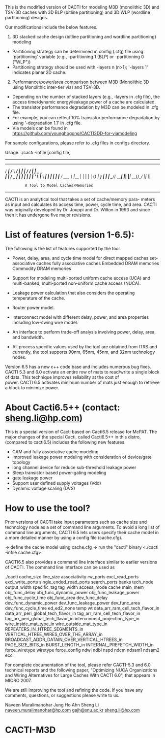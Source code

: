 This is the modified version of CACTI for modeling M3D (monolithic 3D) and TSV-3D caches with 3D BLP (bitline partitioning) and 3D WLP (wordline partitioning) designs.

Our modifications include the below features.

1) 3D stacked cache design (bitline partitioning and wordline partitioning) modeling
- Partitioning strategy can be determined in config (.cfg) file using 'partitioning' variable (e.g., -partitioning 1 (BLP) or -partitioning 0 ("WLP"))
- Partitioning strategy should be used with -layers n (n>1); '-layers 1' indicates planar 2D cache.

2) Performance/power/area comparison between M3D (Monolithic 3D using Monolithic inter-tier via) and TSV-3D.
- Depending on the number of stacked layers (e.g., -layers in .cfg file), the access time/dynamic energy/leakage power of a cache are calculated.
- The transistor performance degradation by M3D can be modeled in .cfg file.
- For example, you can reflect 10% transistor performance degradation by using '-degradation 1.1' in .cfg file.
- Via models can be found in https://github.com/younghogong/CACTI3DD-for-viamodeling

For sample configurations, please refer to .cfg files in configs directory. 

Usage: ./cacti -infile [config file]






-----------------------------------------------------------
   ____    _    ____ _____ ___    __    ____              
  / ___|  / \  / ___|_   _|_ _|  / /_  | ___|   _     _   
 | |     / _ \| |     | |  | |  | '_ \ |___ \ _| |_ _| |_ 
 | |___ / ___ \ |___  | |  | |  | (_) | ___) |_   _|_   _|
  \____/_/   \_\____| |_| |___|  \___(_)____/  |_|   |_|  
                                                         

             A Tool to Model Caches/Memories
-----------------------------------------------------------

CACTI is an analytical tool that takes a set of cache/memory para-
meters as input and calculates its access time, power, cycle 
time, and area.
CACTI was originally developed by Dr. Jouppi and Dr. Wilton
in 1993 and since then it has undergone five major 
revisions.

List of features (version 1-6.5):
===============================
The following is the list of features supported by the tool. 

* Power, delay, area, and cycle time model for 
                  direct mapped caches
                  set-associative caches
                  fully associative caches
                  Embedded DRAM memories
                  Commodity DRAM memories
                  
* Support for modeling multi-ported uniform cache access (UCA)
  and multi-banked, multi-ported non-uniform cache access (NUCA).

* Leakage power calculation that also considers the operating
  temperature of the cache.
  
* Router power model.

* Interconnect model with different delay, power, and area 
  properties including low-swing wire model.

* An interface to perform trade-off analysis involving power, delay,
  area, and bandwidth.

* All process specific values used by the tool are obtained
  from ITRS and currently, the tool supports 90nm, 65nm, 45nm, 
  and 32nm technology nodes.

Version 6.5 has a new c++ code base and includes numerous bug fixes.
CACTI 5.3 and 6.0 activate an entire row of mats to read/write a single
block of data. This technique improves reliability at the cost of  
power. CACTI 6.5 activates minimum number of mats just enough to retrieve 
a block to minimize power.

About Cacti6.5++ (contact: sheng.li@hp.com)
===================
This is a special version of Cacti based on Cacti6.5 release for McPAT. The major 
changes of the special Cacti, called Cacti6.5++ in this distro, 
(compared to cacti6.5) includes the following new features. 
 
 * CAM and fully associative cache modeling
 * Improved leakage power modeling with consideration of device/gate topology
 * long channel device for reduce sub-threshold leakage power 
 * Sleep transistor based power-gating modeling
 * gate leakage power
 * Support user defined supply voltages (Vdd)
 * Dynamic voltage scaling (DVS)

How to use the tool?
====================
Prior versions of CACTI take input parameters such as cache
size and technology node as a set of command line arguments. 
To avoid a long list of command line arguments, 
CACTI 6.5 lets users specify their cache model in a more 
detailed manner by using a config file (cache.cfg).

-> define the cache model using cache.cfg
-> run the "cacti" binary <./cacti -infile cache.cfg>

CACTI6.5 also provides a command line interface similar to earlier versions
of CACTI. The command line interface can be used as

./cacti  cache_size line_size associativity rw_ports excl_read_ports excl_write_ports 
  single_ended_read_ports search_ports banks tech_node output_width specific_tag tag_width
  access_mode cache main_mem obj_func_delay obj_func_dynamic_power obj_func_leakage_power
  obj_func_cycle_time obj_func_area dev_func_delay dev_func_dynamic_power dev_func_leakage_power
  dev_func_area dev_func_cycle_time ed_ed2_none temp wt data_arr_ram_cell_tech_flavor_in
  data_arr_peri_global_tech_flavor_in tag_arr_ram_cell_tech_flavor_in tag_arr_peri_global_tech_flavor_in
  interconnect_projection_type_in wire_inside_mat_type_in wire_outside_mat_type_in
  REPEATERS_IN_HTREE_SEGMENTS_in VERTICAL_HTREE_WIRES_OVER_THE_ARRAY_in 
  BROADCAST_ADDR_DATAIN_OVER_VERTICAL_HTREES_in PAGE_SIZE_BITS_in BURST_LENGTH_in
  INTERNAL_PREFETCH_WIDTH_in force_wiretype wiretype force_config ndwl ndbl nspd ndcm 
  ndsam1 ndsam2 ecc

For complete documentation of the tool, please refer CACTI-5.3 and 6.0
technical reports and the following paper,
"Optimizing NUCA Organizations and Wiring Alternatives for 
Large Caches With CACTI 6.0", that appears in MICRO 2007.

We are still improving the tool and refining the code. If you
have any comments, questions, or suggestions please write to
us.

Naveen Muralimanohar             Jung Ho Ahn        Sheng Li
naveen.muralimanohar@hp.com      gajh@snu.ac.kr     sheng.li@hp.com




# CACTI-M3D
